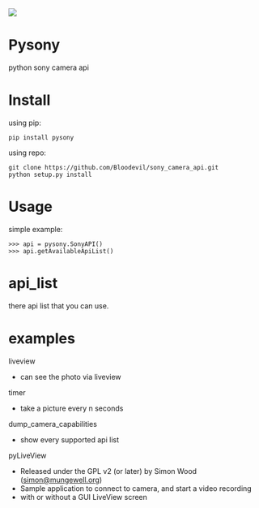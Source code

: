 <img src="https://travis-ci.org/Bloodevil/sony_camera_api.svg?branch=master"/>

Pysony
===============
python sony camera api

Install
====
using pip:

    pip install pysony

using repo:

    git clone https://github.com/Bloodevil/sony_camera_api.git
    python setup.py install

Usage
====

 simple example:

    >>> api = pysony.SonyAPI()
    >>> api.getAvailableApiList()

api_list
====

 there api list that you can use.

examples
====
liveview
- can see the photo via liveview

timer
- take a picture every n seconds

dump_camera_capabilities
- show every supported api list

pyLiveView
- Released under the GPL v2 (or later) by Simon Wood (simon@mungewell.org)
- Sample application to connect to camera, and start a video recording
- with or without a GUI LiveView screen


